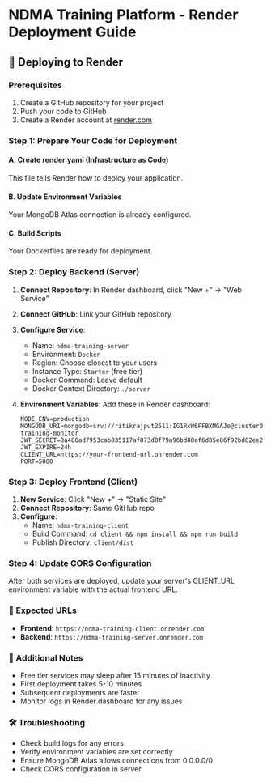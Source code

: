 # NDMA Training Platform - Render Deployment Guide

## 🚀 Deploying to Render

### Prerequisites
1. Create a GitHub repository for your project
2. Push your code to GitHub
3. Create a Render account at [render.com](https://render.com)

### Step 1: Prepare Your Code for Deployment

#### A. Create render.yaml (Infrastructure as Code)
This file tells Render how to deploy your application.

#### B. Update Environment Variables
Your MongoDB Atlas connection is already configured.

#### C. Build Scripts
Your Dockerfiles are ready for deployment.

### Step 2: Deploy Backend (Server)

1. **Connect Repository**: In Render dashboard, click "New +" → "Web Service"
2. **Connect GitHub**: Link your GitHub repository
3. **Configure Service**:
   - Name: `ndma-training-server`
   - Environment: `Docker`
   - Region: Choose closest to your users
   - Instance Type: `Starter` (free tier)
   - Docker Command: Leave default
   - Docker Context Directory: `./server`

4. **Environment Variables**: Add these in Render dashboard:
   ```
   NODE_ENV=production
   MONGODB_URI=mongodb+srv://ritikrajput2611:IG1RxW6FFBXMGAJo@cluster0.dezkd.mongodb.net/ndma-training-monitor
   JWT_SECRET=8a486ad7953cab835117af873d0f79a96bd48af6d85e86f92bd82ee2d8b04a5b
   JWT_EXPIRE=24h
   CLIENT_URL=https://your-frontend-url.onrender.com
   PORT=5000
   ```

### Step 3: Deploy Frontend (Client)

1. **New Service**: Click "New +" → "Static Site"
2. **Connect Repository**: Same GitHub repo
3. **Configure**:
   - Name: `ndma-training-client`
   - Build Command: `cd client && npm install && npm run build`
   - Publish Directory: `client/dist`

### Step 4: Update CORS Configuration

After both services are deployed, update your server's CLIENT_URL environment variable with the actual frontend URL.

### 🔗 Expected URLs
- **Frontend**: `https://ndma-training-client.onrender.com`  
- **Backend**: `https://ndma-training-server.onrender.com`

### 📝 Additional Notes
- Free tier services may sleep after 15 minutes of inactivity
- First deployment takes 5-10 minutes
- Subsequent deployments are faster
- Monitor logs in Render dashboard for any issues

### 🛠 Troubleshooting
- Check build logs for any errors
- Verify environment variables are set correctly
- Ensure MongoDB Atlas allows connections from 0.0.0.0/0
- Check CORS configuration in server
